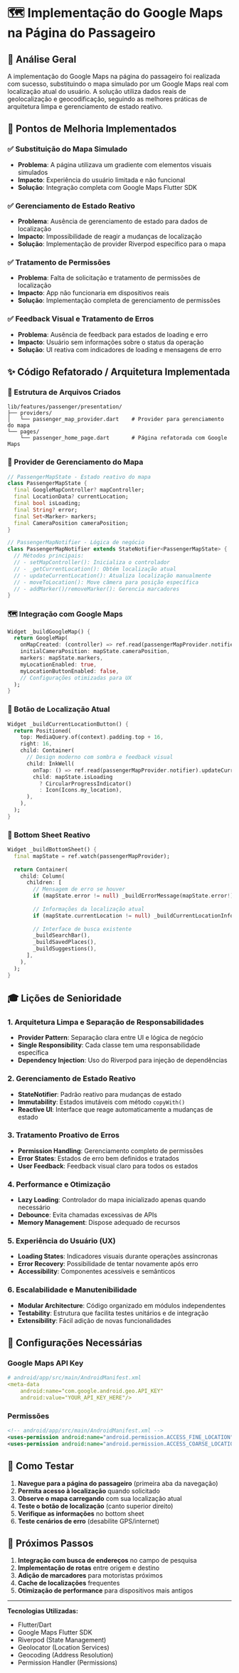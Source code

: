 # 🗺️ Implementação do Google Maps na Página do Passageiro

## 🚀 Análise Geral

A implementação do Google Maps na página do passageiro foi realizada com sucesso, substituindo o mapa simulado por um Google Maps real com localização atual do usuário. A solução utiliza dados reais de geolocalização e geocodificação, seguindo as melhores práticas de arquitetura limpa e gerenciamento de estado reativo.

## 🐛 Pontos de Melhoria Implementados

### ✅ **Substituição do Mapa Simulado**
- **Problema**: A página utilizava um gradiente com elementos visuais simulados
- **Impacto**: Experiência do usuário limitada e não funcional
- **Solução**: Integração completa com Google Maps Flutter SDK

### ✅ **Gerenciamento de Estado Reativo**
- **Problema**: Ausência de gerenciamento de estado para dados de localização
- **Impacto**: Impossibilidade de reagir a mudanças de localização
- **Solução**: Implementação de provider Riverpod específico para o mapa

### ✅ **Tratamento de Permissões**
- **Problema**: Falta de solicitação e tratamento de permissões de localização
- **Impacto**: App não funcionaria em dispositivos reais
- **Solução**: Implementação completa de gerenciamento de permissões

### ✅ **Feedback Visual e Tratamento de Erros**
- **Problema**: Ausência de feedback para estados de loading e erro
- **Impacto**: Usuário sem informações sobre o status da operação
- **Solução**: UI reativa com indicadores de loading e mensagens de erro

## ✨ Código Refatorado / Arquitetura Implementada

### 📁 Estrutura de Arquivos Criados

```
lib/features/passenger/presentation/
├── providers/
│   └── passenger_map_provider.dart    # Provider para gerenciamento do mapa
└── pages/
    └── passenger_home_page.dart       # Página refatorada com Google Maps
```

### 🔧 Provider de Gerenciamento do Mapa

```dart
// PassengerMapState - Estado reativo do mapa
class PassengerMapState {
  final GoogleMapController? mapController;
  final LocationData? currentLocation;
  final bool isLoading;
  final String? error;
  final Set<Marker> markers;
  final CameraPosition cameraPosition;
}

// PassengerMapNotifier - Lógica de negócio
class PassengerMapNotifier extends StateNotifier<PassengerMapState> {
  // Métodos principais:
  // - setMapController(): Inicializa o controlador
  // - _getCurrentLocation(): Obtém localização atual
  // - updateCurrentLocation(): Atualiza localização manualmente
  // - moveToLocation(): Move câmera para posição específica
  // - addMarker()/removeMarker(): Gerencia marcadores
}
```

### 🗺️ Integração com Google Maps

```dart
Widget _buildGoogleMap() {
  return GoogleMap(
    onMapCreated: (controller) => ref.read(passengerMapProvider.notifier).setMapController(controller),
    initialCameraPosition: mapState.cameraPosition,
    markers: mapState.markers,
    myLocationEnabled: true,
    myLocationButtonEnabled: false,
    // Configurações otimizadas para UX
  );
}
```

### 🎯 Botão de Localização Atual

```dart
Widget _buildCurrentLocationButton() {
  return Positioned(
    top: MediaQuery.of(context).padding.top + 16,
    right: 16,
    child: Container(
      // Design moderno com sombra e feedback visual
      child: InkWell(
        onTap: () => ref.read(passengerMapProvider.notifier).updateCurrentLocation(),
        child: mapState.isLoading 
          ? CircularProgressIndicator() 
          : Icon(Icons.my_location),
      ),
    ),
  );
}
```

### 📱 Bottom Sheet Reativo

```dart
Widget _buildBottomSheet() {
  final mapState = ref.watch(passengerMapProvider);
  
  return Container(
    child: Column(
      children: [
        // Mensagem de erro se houver
        if (mapState.error != null) _buildErrorMessage(mapState.error!),
        
        // Informações da localização atual
        if (mapState.currentLocation != null) _buildCurrentLocationInfo(mapState.currentLocation!),
        
        // Interface de busca existente
        _buildSearchBar(),
        _buildSavedPlaces(),
        _buildSuggestions(),
      ],
    ),
  );
}
```

## 🎓 Lições de Senioridade

### 1. **Arquitetura Limpa e Separação de Responsabilidades**
- **Provider Pattern**: Separação clara entre UI e lógica de negócio
- **Single Responsibility**: Cada classe tem uma responsabilidade específica
- **Dependency Injection**: Uso do Riverpod para injeção de dependências

### 2. **Gerenciamento de Estado Reativo**
- **StateNotifier**: Padrão reativo para mudanças de estado
- **Immutability**: Estados imutáveis com método `copyWith()`
- **Reactive UI**: Interface que reage automaticamente a mudanças de estado

### 3. **Tratamento Proativo de Erros**
- **Permission Handling**: Gerenciamento completo de permissões
- **Error States**: Estados de erro bem definidos e tratados
- **User Feedback**: Feedback visual claro para todos os estados

### 4. **Performance e Otimização**
- **Lazy Loading**: Controlador do mapa inicializado apenas quando necessário
- **Debounce**: Evita chamadas excessivas de APIs
- **Memory Management**: Dispose adequado de recursos

### 5. **Experiência do Usuário (UX)**
- **Loading States**: Indicadores visuais durante operações assíncronas
- **Error Recovery**: Possibilidade de tentar novamente após erro
- **Accessibility**: Componentes acessíveis e semânticos

### 6. **Escalabilidade e Manutenibilidade**
- **Modular Architecture**: Código organizado em módulos independentes
- **Testability**: Estrutura que facilita testes unitários e de integração
- **Extensibility**: Fácil adição de novas funcionalidades

## 🔧 Configurações Necessárias

### Google Maps API Key
```yaml
# android/app/src/main/AndroidManifest.xml
<meta-data
    android:name="com.google.android.geo.API_KEY"
    android:value="YOUR_API_KEY_HERE"/>
```

### Permissões
```xml
<!-- android/app/src/main/AndroidManifest.xml -->
<uses-permission android:name="android.permission.ACCESS_FINE_LOCATION" />
<uses-permission android:name="android.permission.ACCESS_COARSE_LOCATION" />
```

## 🧪 Como Testar

1. **Navegue para a página do passageiro** (primeira aba da navegação)
2. **Permita acesso à localização** quando solicitado
3. **Observe o mapa carregando** com sua localização atual
4. **Teste o botão de localização** (canto superior direito)
5. **Verifique as informações** no bottom sheet
6. **Teste cenários de erro** (desabilite GPS/internet)

## 🚀 Próximos Passos

1. **Integração com busca de endereços** no campo de pesquisa
2. **Implementação de rotas** entre origem e destino
3. **Adição de marcadores** para motoristas próximos
4. **Cache de localizações** frequentes
5. **Otimização de performance** para dispositivos mais antigos

---

**Tecnologias Utilizadas:**
- Flutter/Dart
- Google Maps Flutter SDK
- Riverpod (State Management)
- Geolocator (Location Services)
- Geocoding (Address Resolution)
- Permission Handler (Permissions)